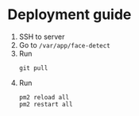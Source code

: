 # Deployment guide

1. SSH to server
2. Go to `/var/app/face-detect`
3. Run
   ```
   git pull
   ```
4. Run
   ```
   pm2 reload all
   pm2 restart all
   ```